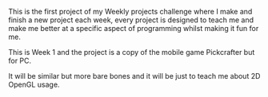 This is the first project of my Weekly projects challenge where I make and finish a new project each week, every project is designed to teach me and make me better at a specific aspect of programming whilst making it fun for me. 

This is Week 1 and the project is a copy of the mobile game Pickcrafter but for PC.

It will be similar but more bare bones and it will be just to teach me about 2D OpenGL usage.

